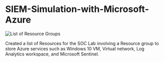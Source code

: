 # SIEM-Simulation-with-Microsoft-Azure

![List of Resource Groups](https://github.com/user-attachments/assets/9e3704d4-e7c8-43ca-9538-410b3ba76ed3)

Created a list of Resources for the SOC Lab involving a Resource group to store Azure services such as Windows 10 VM, Virtual network, Log Analytics workspace, and Microsoft Sentinel. 

